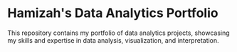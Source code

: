 # Hamizah's Data Analytics Portfolio
This repository contains my portfolio of data analytics projects, showcasing my skills and expertise in data analysis, visualization, and interpretation. 


